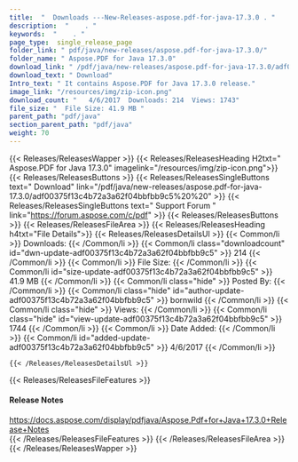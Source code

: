 ```yaml
---
title:  "  Downloads ---New-Releases-aspose.pdf-for-java-17.3.0 . " 
description:  "    . " 
keywords:  "    . " 
page_type:  single_release_page
folder_link: " pdf/java/new-releases/aspose.pdf-for-java-17.3.0/"
folder_name: " Aspose.PDF for Java 17.3.0"
download_link: " /pdf/java/new-releases/aspose.pdf-for-java-17.3.0/adf00375f13c4b72a3a62f04bbfbb9c5"
download_text: " Download"
Intro_text: " It contains Aspose.PDF for Java 17.3.0 release."
image_link: "/resources/img/zip-icon.png"
download_count: "   4/6/2017  Downloads: 214  Views: 1743"
file_size: "  File Size: 41.9 MB "
parent_path: "pdf/java"
section_parent_path: "pdf/java"
weight: 70 
---
```


{{< Releases/ReleasesWapper >}}
  {{< Releases/ReleasesHeading H2txt=" Aspose.PDF for Java 17.3.0" imagelink="/resources/img/zip-icon.png">}}
  {{< Releases/ReleasesButtons >}}
    {{< Releases/ReleasesSingleButtons text=" Download" link="/pdf/java/new-releases/aspose.pdf-for-java-17.3.0/adf00375f13c4b72a3a62f04bbfbb9c5%20%20" >}}
    {{< Releases/ReleasesSingleButtons text=" Support Forum " link="https://forum.aspose.com/c/pdf" >}}
  {{< Releases/ReleasesButtons >}}
  {{< Releases/ReleasesFileArea >}}
    {{< Releases/ReleasesHeading h4txt="File Details">}}
    {{< Releases/ReleasesDetailsUl >}}
            {{< Common/li  >}} Downloads: {{< /Common/li >}} 
      {{< Common/li class="downloadcount" id="dwn-update-adf00375f13c4b72a3a62f04bbfbb9c5" >}} 214 {{< /Common/li >}} 
      {{< Common/li  >}} File Size: {{< /Common/li >}} 
      {{< Common/li id="size-update-adf00375f13c4b72a3a62f04bbfbb9c5" >}} 41.9 MB {{< /Common/li >}} 
      {{< Common/li  class="hide" >}} Posted By: {{< /Common/li >}} 
      {{< Common/li class="hide" id="author-update-adf00375f13c4b72a3a62f04bbfbb9c5" >}} bornwild {{< /Common/li >}} 
      {{< Common/li class="hide"  >}} Views: {{< /Common/li >}} 
      {{< Common/li class="hide" id="view-update-adf00375f13c4b72a3a62f04bbfbb9c5" >}} 1744 {{< /Common/li >}} 
      {{< Common/li  >}} Date Added: {{< /Common/li >}} 
      {{< Common/li id="added-update-adf00375f13c4b72a3a62f04bbfbb9c5" >}} 4/6/2017 {{< /Common/li >}} 

    {{< /Releases/ReleasesDetailsUl >}}

  {{< Releases/ReleasesFileFeatures >}}
      <h4>Release Notes</h4><div><a href="https://docs.aspose.com/display/pdfjava/Aspose.Pdf+for+Java+17.3.0+Release+Notes">https://docs.aspose.com/display/pdfjava/Aspose.Pdf+for+Java+17.3.0+Release+Notes</a></div>
  {{< /Releases/ReleasesFileFeatures >}}
 {{< /Releases/ReleasesFileArea >}}
{{< /Releases/ReleasesWapper >}}


